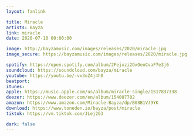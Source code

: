 ```yaml
---
layout: fanlink

title: Miracle
artists: Bayza
link: miracle
date: 2020-07-10 00:00:00

image: http://bayzamusic.com/images/releases/2020/miracle.jpg
image_secure: https://bayzamusic.com/images/releases/2020/miracle.jpg

spotify: https://open.spotify.com/album/2Fejxzi2GxOeoCvaF7e3j6
soundcloud: https://soundcloud.com/bayza/miracle
youtube: https://youtu.be/-vx3oZ4j4h0
beatport: 
itunes: 
apple: https://music.apple.com/us/album/miracle-single/1517837338
deezer: https://www.deezer.com/en/album/154007702
amazon: https://www.amazon.com/Miracle-Bayza/dp/B08B1VJ9YK
download: https://www.toneden.io/bayza/post/miracle
tiktok: https://vm.tiktok.com/JLej2G3

dark: false
---
```

